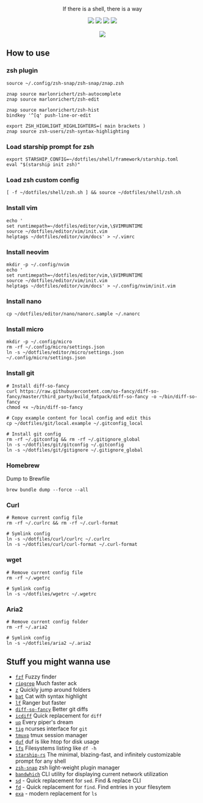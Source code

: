 <p align="center"> If there is a shell, there is a way</p>
<p align="center">
  <img src="https://img.shields.io/badge/Editor-neovim-brightgreen.svg" />
  <img src="https://img.shields.io/badge/Terminal-alacritty-orange.svg" />
  <img src="https://img.shields.io/badge/Shell-zsh-yellow.svg" />
  <img src="https://img.shields.io/badge/Font-SpaceMono-lightgrey.svg" />
  <br><br>
  <img src="https://i.imgur.com/pVGr7tX.png">
</p>

## How to use

### zsh plugin

```shell
source ~/.config/zsh-snap/zsh-snap/znap.zsh

znap source marlonrichert/zsh-autocomplete
znap source marlonrichert/zsh-edit

znap source marlonrichert/zsh-hist
bindkey '^[q' push-line-or-edit

export ZSH_HIGHLIGHT_HIGHLIGHTERS=( main brackets )
znap source zsh-users/zsh-syntax-highlighting
```

### Load starship prompt for zsh

```shell
export STARSHIP_CONFIG=~/dotfiles/shell/framework/starship.toml
eval "$(starship init zsh)"
```

### Load zsh custom config

```shell
[ -f ~/dotfiles/shell/zsh.sh ] && source ~/dotfiles/shell/zsh.sh
```

### Install vim

```shell
echo '
set runtimepath=~/dotfiles/editor/vim,\$VIMRUNTIME
source ~/dotfiles/editor/vim/init.vim
helptags ~/dotfiles/editor/vim/docs' > ~/.vimrc
```

### Install neovim

```shell
mkdir -p ~/.config/nvim
echo '
set runtimepath=~/dotfiles/editor/vim,\$VIMRUNTIME
source ~/dotfiles/editor/vim/init.vim
helptags ~/dotfiles/editor/vim/docs' > ~/.config/nvim/init.vim
```

### Install nano

```shell
cp ~/dotfiles/editor/nano/nanorc.sample ~/.nanorc
```

### Install micro

```shell
mkdir -p ~/.config/micro
rm -rf ~/.config/micro/settings.json
ln -s ~/dotfiles/editor/micro/settings.json ~/.config/micro/settings.json
```

### Install git

```shell
# Install diff-so-fancy
curl https://raw.githubusercontent.com/so-fancy/diff-so-fancy/master/third_party/build_fatpack/diff-so-fancy -o ~/bin/diff-so-fancy
chmod +x ~/bin/diff-so-fancy

# Copy example content for local config and edit this
cp ~/dotfiles/git/local.example ~/.gitconfig_local

# Install git config
rm -rf ~/.gitconfig && rm -rf ~/.gitignore_global
ln -s ~/dotfiles/git/gitconfig ~/.gitconfig
ln -s ~/dotfiles/git/gitignore ~/.gitignore_global
```

### Homebrew

Dump to Brewfile

```shell
brew bundle dump --force --all
```

### Curl

```shell
# Remove current config file
rm -rf ~/.curlrc && rm -rf ~/.curl-format

# Symlink config
ln -s ~/dotfiles/curl/curlrc ~/.curlrc
ln -s ~/dotfiles/curl/curl-format ~/.curl-format
```

### wget

```shell
# Remove current config file
rm -rf ~/.wgetrc

# Symlink config
ln -s ~/dotfiles/wgetrc ~/.wgetrc
```

### Aria2

```shell
# Remove current config folder
rm -rf ~/.aria2

# Symlink config
ln -s ~/dotfiles/aria2 ~/.aria2
```

## Stuff you might wanna use

- [`fzf`](https://github.com/junegunn/fzf) Fuzzy finder
- [`ripgrep`](https://github.com/BurntSushi/ripgrep) Much faster ack
- [`z`](https://github.com/rupa/z) Quickly jump around folders
- [`bat`](https://github.com/sharkdp/bat) Cat with syntax highlight
- [`lf`](https://github.com/gokcehan/lf) Ranger but faster
- [`diff-so-fancy`](https://github.com/so-fancy/diff-so-fancy) Better git diffs
- [`icdiff`](https://github.com/jeffkaufman/icdiff) Quick replacement for `diff`
- [`up`](https://github.com/akavel/up) Every piper's dream
- [`tig`](https://github.com/jonas/tig) ncurses interface for `git`
- [`tmuxp`](https://github.com/tmux-python/tmuxp) tmux session manager
- [`duf`](https://github.com/muesli/duf) duf is like htop for disk usage
- [`lfs`](https://github.com/Canop/lfs) Filesystems listing like `df -h`
- [`starship-rs`](https://starship.rs/) The minimal, blazing-fast, and infinitely customizable prompt for any shell
- [`zsh-snap`](https://github.com/marlonrichert/zsh-snap) zsh light-weight plugin manager
- [`bandwhich`](https://github.com/imsnif/bandwhich) CLI utility for displaying current network utilization
- [`sd`](https://github.com/chmln/sd) - Quick replacement for `sed`. Find & replace CLI
- [`fd`](https://github.com/sharkdp/fd) - Quick replacement for `find`. Find entries in your filesytem
- [`exa`](https://github.com/ogham/exa) - modern replacement for `ls`
